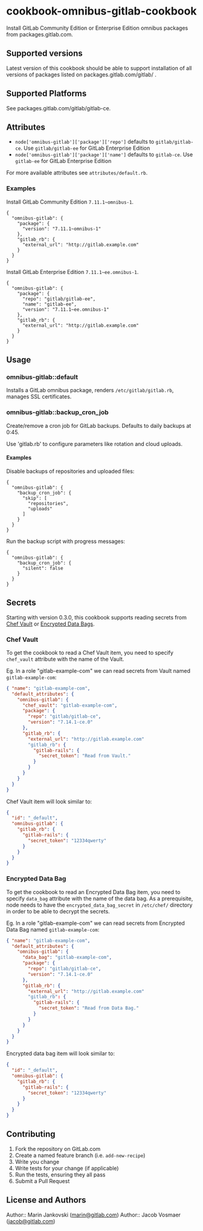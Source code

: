 # cookbook-omnibus-gitlab-cookbook

Install GitLab Community Edition or Enterprise Edition omnibus packages from
packages.gitlab.com.

## Supported versions

Latest version of this cookbook should be able to support installation of all versions of packages listed on packages.gitlab.com/gitlab/ .

## Supported Platforms

See packages.gitlab.com/gitlab/gitlab-ce.


## Attributes

- `node['omnibus-gitlab']['package']['repo']` defaults to `gitlab/gitlab-ce`. Use `gitlab/gitlab-ee` for GitLab Enterprise Edition
- `node['omnibus-gitlab']['package']['name']` defaults to `gitlab-ce`. Use `gitlab-ee` for GitLab Enterprise Edition

For more available attributes see `attributes/default.rb`.

### Examples

Install GitLab Community Edition `7.11.1~omnibus-1`.

```
{
  "omnibus-gitlab": {
    "package": {
      "version": "7.11.1~omnibus-1"
    },
    "gitlab_rb": {
      "external_url": "http://gitlab.example.com"
    }
  }
}
```

Install GitLab Enterprise Edition `7.11.1~ee.omnibus-1`.

```
{
  "omnibus-gitlab": {
    "package": {
      "repo": "gitlab/gitlab-ee",
      "name": "gitlab-ee",
      "version": "7.11.1~ee.omnibus-1"
    },
    "gitlab_rb": {
      "external_url": "http://gitlab.example.com"
    }
  }
}
```

## Usage

### omnibus-gitlab::default

Installs a GitLab omnibus package, renders `/etc/gitlab/gitlab.rb`, manages SSL
certificates.

### omnibus-gitlab::backup_cron_job

Create/remove a cron job for GitLab backups. Defaults to daily backups at 0:45.

Use 'gitlab.rb' to configure parameters like rotation and cloud uploads.

#### Examples

Disable backups of repositories and uploaded files:

```
{
  "omnibus-gitlab": {
    "backup_cron_job": {
      "skip": [
        "repositories",
        "uploads"
      ]
    }
  }
}
```

Run the backup script with progress messages:

```
{
  "omnibus-gitlab": {
    "backup_cron_job": {
      "silent": false
    }
  }
}
```

## Secrets

Starting with version 0.3.0, this cookbook supports reading secrets from [Chef Vault](https://docs.chef.io/chef_vault.html) or [Encrypted Data Bags](https://docs.chef.io/data_bags.html#encrypt-a-data-bag-item).

### Chef Vault

To get the cookbook to read a Chef Vault item, you need to specify `chef_vault` attribute with the name of the Vault.

Eg. In a role "gitlab-example-com" we can read secrets from Vault named `gitlab-example-com`:

```json
{ "name": "gitlab-example-com",
  "default_attributes": {
    "omnibus-gitlab": {
      "chef_vault": "gitlab-example-com",
      "package": {
        "repo": "gitlab/gitlab-ce",
        "version": "7.14.1-ce.0"
      },
      "gitlab_rb": {
        "external_url": "http://gitlab.example.com"
        "gitlab_rb": {
          "gitlab-rails": {
            "secret_token": "Read from Vault."
          }
        }
      }
    }
  }
}
```

Chef Vault item will look similar to:

```json
{
  "id": "_default",
  "omnibus-gitlab": {
    "gitlab_rb": {
      "gitlab-rails": {
        "secret_token": "12334qwerty"
      }
    }
  }
}

```

### Encrypted Data Bag

To get the cookbook to read an Encrypted Data Bag item, you need to specify `data_bag` attribute with the name of the data bag. As a prerequisite, node needs to have the `encrypted_data_bag_secret` in `/etc/chef/` directory in order to be able to decrypt the secrets.

Eg. In a role "gitlab-example-com" we can read secrets from Encrypted Data Bag named `gitlab-example-com`:

```json
{ "name": "gitlab-example-com",
  "default_attributes": {
    "omnibus-gitlab": {
      "data_bag": "gitlab-example-com",
      "package": {
        "repo": "gitlab/gitlab-ce",
        "version": "7.14.1-ce.0"
      },
      "gitlab_rb": {
        "external_url": "http://gitlab.example.com"
        "gitlab_rb": {
          "gitlab-rails": {
            "secret_token": "Read from Data Bag."
          }
        }
      }
    }
  }
}
```

Encrypted data bag item will look similar to:

```json
{
  "id": "_default",
  "omnibus-gitlab": {
    "gitlab_rb": {
      "gitlab-rails": {
        "secret_token": "12334qwerty"
      }
    }
  }
}

```

## Contributing

1. Fork the repository on GitLab.com
2. Create a named feature branch (i.e. `add-new-recipe`)
3. Write you change
4. Write tests for your change (if applicable)
5. Run the tests, ensuring they all pass
6. Submit a Pull Request

## License and Authors

Author:: Marin Jankovski (marin@gitlab.com)
Author:: Jacob Vosmaer (jacob@gitlab.com)
